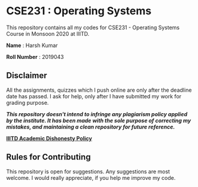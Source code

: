 # CSE231 : Operating Systems

This repository contains all my codes for CSE231 - Operating Systems Course in Monsoon 2020 at IIITD.

**Name**         : Harsh Kumar

**Roll Number**  : 2019043

## Disclaimer

All the assignments, quizzes which I push online are only after the deadline date has passed. I ask for help, only after I have submitted my work for grading purpose.

***This repository doesn't intend to infringe any plagiarism policy applied by the institute. It has been made with the sole purpose of correcting my mistakes, and maintaining a clean repository for future reference.***

**[IIITD Academic Dishonesty Policy](https://www.iiitd.ac.in/academics/resources/academic-dishonesty)**

## Rules for Contributing

This repository is open for suggestions. Any suggestions are most welcome. I would really appreciate, if you help me improve my code.
